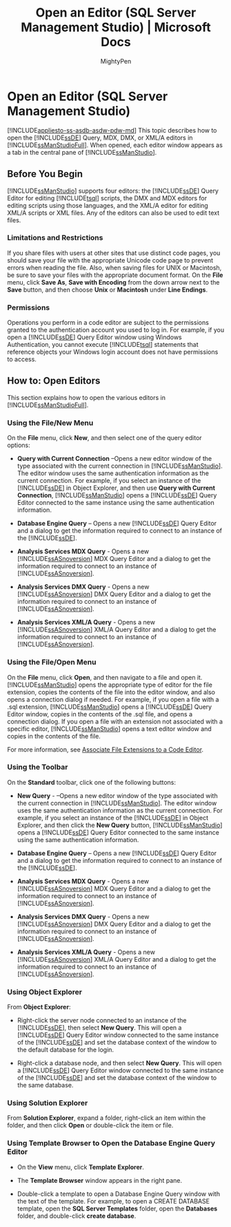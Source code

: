 ﻿---
title: "Open an Editor (SQL Server Management Studio) | Microsoft Docs"
ms.custom: ""
ms.date: "03/14/2017"
ms.prod: "sql"
ms.prod_service: "sql-tools"
ms.service: ""
ms.technology: ssms
ms.reviewer: ""
ms.suite: "sql"
ms.technology: 
  - "database-engine"
ms.tgt_pltfrm: ""
ms.topic: conceptual
ms.assetid: 5d654a60-d205-49d2-a831-b3d986d60024
caps.latest.revision: 9
author: "MightyPen"
ms.author: "genemi"
manager: "craigg"
monikerRange: ">= aps-pdw-2016 || = azuresqldb-current || = azure-sqldw-latest || >= sql-server-2016 || = sqlallproducts-allversions"
---
# Open an Editor (SQL Server Management Studio)
[!INCLUDE[appliesto-ss-asdb-asdw-pdw-md](../../includes/appliesto-ss-asdb-asdw-pdw-md.md)]
  This topic describes how to open the [!INCLUDE[ssDE](../../includes/ssde-md.md)] Query, MDX, DMX, or XML/A editors in [!INCLUDE[ssManStudioFull](../../includes/ssmanstudiofull-md.md)]. When opened, each editor window appears as a tab in the central pane of [!INCLUDE[ssManStudio](../../includes/ssmanstudio-md.md)].  
  
## Before You Begin  
 [!INCLUDE[ssManStudio](../../includes/ssmanstudio-md.md)] supports four editors: the [!INCLUDE[ssDE](../../includes/ssde-md.md)] Query Editor for editing [!INCLUDE[tsql](../../includes/tsql-md.md)] scripts, the DMX and MDX editors for editing scripts using those languages, and the XML/A editor for editing XML/A scripts or XML files. Any of the editors can also be used to edit text files.  
  
### Limitations and Restrictions  
 If you share files with users at other sites that use distinct code pages, you should save your file with the appropriate Unicode code page to prevent errors when reading the file. Also, when saving files for UNIX or Macintosh, be sure to save your files with the appropriate document format. On the **File** menu, click **Save As**, **Save with Encoding** from the down arrow next to the **Save** button, and then choose **Unix** or **Macintosh** under **Line Endings**.  
  
### Permissions  
 Operations you perform in a code editor are subject to the permissions granted to the authentication account you used to log in. For example, if you open a [!INCLUDE[ssDE](../../includes/ssde-md.md)] Query Editor window using Windows Authentication, you cannot execute [!INCLUDE[tsql](../../includes/tsql-md.md)] statements that reference objects your Windows login account does not have permissions to access.  
  
## How to: Open Editors  
 This section explains how to open the various editors in [!INCLUDE[ssManStudioFull](../../includes/ssmanstudiofull-md.md)].  
  
### Using the File/New Menu  
 On the **File** menu, click **New**, and then select one of the query editor options:  
  
-   **Query with Current Connection** –Opens a new editor window of the type associated with the current connection in [!INCLUDE[ssManStudio](../../includes/ssmanstudio-md.md)]. The editor window uses the same authentication information as the current connection. For example, if you select an instance of the [!INCLUDE[ssDE](../../includes/ssde-md.md)] in Object Explorer, and then use **Query with Current Connection**, [!INCLUDE[ssManStudio](../../includes/ssmanstudio-md.md)] opens a [!INCLUDE[ssDE](../../includes/ssde-md.md)] Query Editor connected to the same instance using the same authentication information.  
  
-   **Database Engine Query** – Opens a new [!INCLUDE[ssDE](../../includes/ssde-md.md)] Query Editor and a dialog to get the information required to connect to an instance of the [!INCLUDE[ssDE](../../includes/ssde-md.md)].  
  
-   **Analysis Services MDX Query** - Opens a new [!INCLUDE[ssASnoversion](../../includes/ssasnoversion-md.md)] MDX Query Editor and a dialog to get the information required to connect to an instance of [!INCLUDE[ssASnoversion](../../includes/ssasnoversion-md.md)].  
  
-   **Analysis Services DMX Query** - Opens a new [!INCLUDE[ssASnoversion](../../includes/ssasnoversion-md.md)] DMX Query Editor and a dialog to get the information required to connect to an instance of [!INCLUDE[ssASnoversion](../../includes/ssasnoversion-md.md)].  
  
-   **Analysis Services XML/A Query** - Opens a new [!INCLUDE[ssASnoversion](../../includes/ssasnoversion-md.md)] XML/A Query Editor and a dialog to get the information required to connect to an instance of [!INCLUDE[ssASnoversion](../../includes/ssasnoversion-md.md)].  
  
### Using the File/Open Menu  
 On the **File** menu, click **Open**, and then navigate to a file and open it. [!INCLUDE[ssManStudio](../../includes/ssmanstudio-md.md)] opens the appropriate type of editor for the file extension, copies the contents of the file into the editor window, and also opens a connection dialog if needed. For example, if you open a file with a .sql extension, [!INCLUDE[ssManStudio](../../includes/ssmanstudio-md.md)] opens a [!INCLUDE[ssDE](../../includes/ssde-md.md)] Query Editor window, copies in the contents of the .sql file, and opens a connection dialog. If you open a file with an extension not associated with a specific editor, [!INCLUDE[ssManStudio](../../includes/ssmanstudio-md.md)] opens a text editor window and copies in the contents of the file.  
  
 For more information, see [Associate File Extensions to a Code Editor](../../relational-databases/scripting/associate-file-extensions-to-a-code-editor.md).  
  
### Using the Toolbar  
 On the **Standard** toolbar, click one of the following buttons:  
  
-   **New Query** - –Opens a new editor window of the type associated with the current connection in [!INCLUDE[ssManStudio](../../includes/ssmanstudio-md.md)]. The editor window uses the same authentication information as the current connection. For example, if you select an instance of the [!INCLUDE[ssDE](../../includes/ssde-md.md)] in Object Explorer, and then click the **New Query** button, [!INCLUDE[ssManStudio](../../includes/ssmanstudio-md.md)] opens a [!INCLUDE[ssDE](../../includes/ssde-md.md)] Query Editor connected to the same instance using the same authentication information.  
  
-   **Database Engine Query** – Opens a new [!INCLUDE[ssDE](../../includes/ssde-md.md)] Query Editor and a dialog to get the information required to connect to an instance of the [!INCLUDE[ssDE](../../includes/ssde-md.md)].  
  
-   **Analysis Services MDX Query** - Opens a new [!INCLUDE[ssASnoversion](../../includes/ssasnoversion-md.md)] MDX Query Editor and a dialog to get the information required to connect to an instance of [!INCLUDE[ssASnoversion](../../includes/ssasnoversion-md.md)].  
  
-   **Analysis Services DMX Query** - Opens a new [!INCLUDE[ssASnoversion](../../includes/ssasnoversion-md.md)] DMX Query Editor and a dialog to get the information required to connect to an instance of [!INCLUDE[ssASnoversion](../../includes/ssasnoversion-md.md)].  
  
-   **Analysis Services XML/A Query** - Opens a new [!INCLUDE[ssASnoversion](../../includes/ssasnoversion-md.md)] XML/A Query Editor and a dialog to get the information required to connect to an instance of [!INCLUDE[ssASnoversion](../../includes/ssasnoversion-md.md)].  
  
### Using Object Explorer  
 From **Object Explorer**:  
  
-   Right-click the server node connected to an instance of the [!INCLUDE[ssDE](../../includes/ssde-md.md)], then select **New Query**. This will open a [!INCLUDE[ssDE](../../includes/ssde-md.md)] Query Editor window connected to the same instance of the [!INCLUDE[ssDE](../../includes/ssde-md.md)] and set the database context of the window to the default database for the login.  
  
-   Right-click a database node, and then select **New Query**. This will open a [!INCLUDE[ssDE](../../includes/ssde-md.md)] Query Editor window connected to the same instance of the [!INCLUDE[ssDE](../../includes/ssde-md.md)] and set the database context of the window to the same database.  
  
### Using Solution Explorer  
 From **Solution Explorer**, expand a folder, right-click an item within the folder, and then click **Open** or double-click the item or file.  
  
### Using Template Browser to Open the Database Engine Query Editor  
  
-   On the **View** menu, click **Template Explorer**.  
  
-   The **Template Browser** window appears in the right pane.  
  
-   Double-click a template to open a Database Engine Query window with the text of the template. For example, to open a CREATE DATABASE template, open the **SQL Server Templates** folder, open the **Databases** folder, and double-click **create database**.  
  
  
